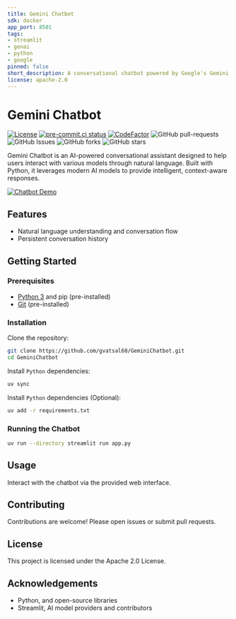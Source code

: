 ```yaml
---
title: Gemini Chatbot
sdk: docker
app_port: 8501
tags:
- streamlit
- genai
- python
- google
pinned: false
short_description: A conversational chatbot powered by Google's Gemini models
license: apache-2.0
---
```


<!-- markdownlint-disable MD025 -->
# Gemini Chatbot

[![License](https://img.shields.io/badge/License-Apache_2.0-blue.svg)](https://img.shields.io/github/license/gvatsal60/gemini-chatbot)
[![pre-commit.ci status](https://results.pre-commit.ci/badge/github/gvatsal60/gemini-chatbot/master.svg)](https://results.pre-commit.ci/latest/github/gvatsal60/gemini-chatbot/HEAD)
[![CodeFactor](https://www.codefactor.io/repository/github/gvatsal60/gemini-chatbot/badge)](https://www.codefactor.io/repository/github/gvatsal60/gemini-chatbot)
![GitHub pull-requests](https://img.shields.io/github/issues-pr/gvatsal60/gemini-chatbot)
![GitHub Issues](https://img.shields.io/github/issues/gvatsal60/gemini-chatbot)
![GitHub forks](https://img.shields.io/github/forks/gvatsal60/gemini-chatbot)
![GitHub stars](https://img.shields.io/github/stars/gvatsal60/gemini-chatbot)

Gemini Chatbot is an AI-powered conversational assistant designed to help users interact with various models through natural language. Built with Python, it leverages modern AI models to provide intelligent, context-aware responses.

[![Chatbot Demo](https://img.shields.io/badge/Launch-Chatbot-blue)](https://gvatsal60-gemini-chatbot.hf.space)

## Features

- Natural language understanding and conversation flow
- Persistent conversation history

## Getting Started

### Prerequisites

- [Python 3](https://www.python.org/) and pip (pre-installed)
- [Git](https://git-scm.com/) (pre-installed)

### Installation

Clone the repository:

```bash
git clone https://github.com/gvatsal60/GeminiChatbot.git
cd GeminiChatbot
```

Install `Python` dependencies:

```bash
uv sync
```

Install `Python` dependencies (Optional):

```bash
uv add -r requirements.txt
```

### Running the Chatbot

```bash
uv run --directory streamlit run app.py
```

## Usage

Interact with the chatbot via the provided web interface.

## Contributing

Contributions are welcome! Please open issues or submit pull requests.

## License

This project is licensed under the Apache 2.0 License.

## Acknowledgements

- Python, and open-source libraries
- Streamlit, AI model providers and contributors

